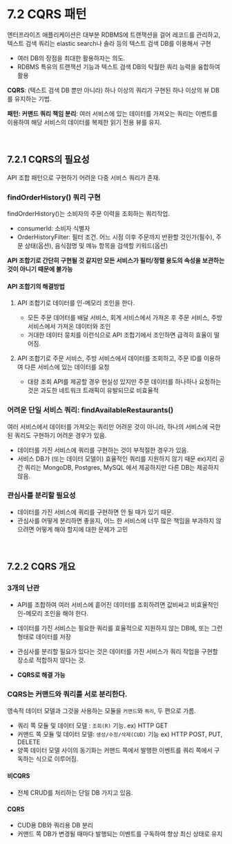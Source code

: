 # 7.2 CQRS 패턴

엔터프라이즈 애플리케이션은 대부분 RDBMS에 트랜잭션을 걸어 레코드를 관리하고, 텍스트 검색 쿼리는 elastic search나 솔라 등의 텍스트 검색 DB를 이용해서 구현

-   여러 DB의 장점을 최대한 활용하자는 의도.
-   RDBMS 특유의 트랜잭션 기능과 텍스트 검색 DB의 탁월한 쿼리 능력을 융합하여 활용

<b>CQRS</b>: (텍스트 검색 DB 뿐만 아니라) 하나 이상의 쿼리가 구현된 하나 이상의 뷰 DB를 유지하는 기법.

<b>패턴: 커맨드 쿼리 책임 분리</b>: 여러 서비스에 있는 데이터를 가져오는 쿼리는 이벤트를 이용하여 해당 서비스의 데이터를 복제한 읽기 전용 뷰를 유지.

<br />

## 7.2.1 CQRS의 필요성

API 조합 패턴으로 구현하기 어려운 다중 서비스 쿼리가 존재.

### findOrderHistory() 쿼리 구현

findOrderHistory()는 소비자의 주문 이력을 조회하는 쿼리작업.

-   consumerId: 소비자 식별자
-   OrderHistoryFilter: 필터 조건. 어느 시점 이후 주문까지 반환할 것인가(필수), 주문 상태(옵션), 음식점명 및 메뉴 항목을 검색할 키워드(옵션)

<b>API 조합기로 간단히 구현될 것 같지만 모든 서비스가 필터/정렬 용도의 속성을 보관하는 것이 아니기 때문에 불가능</b>

#### API 조합기의 해결방법

1. API 조합기로 데이터를 인-메모리 조인을 한다.

    - 모든 주문 데어터를 배달 서비스, 회계 서비스에서 가져온 후 주문 서비스, 주방 서비스에서 가져온 데이터와 조인
    - 거대한 데이터 뭉치를 이런식으로 API 조합기에서 조인하면 급격히 효율이 떨어짐.

2. API 조합기로 주문 서비스, 주방 서비스에서 데이터를 조회하고, 주문 ID를 이용하여 다른 서비스에 있는 데이터를 요청
    - 대랑 조회 API를 제공할 경우 현실성 있지만 주문 데이터를 하나하나 요청하는 것은 과도한 네트워크 트래픽이 유발되므로 비효율적

### 어려운 단일 서비스 쿼리: findAvailableRestaurants()

여러 서비스에서 데이터를 가져오는 쿼리만 어려운 것이 아니라, 하나의 서비스에 국한된 쿼리도 구현하기 어려운 경우가 있음.

-   데이터를 가진 서비스에 쿼리를 구현하는 것이 부적절한 경우가 있음.
-   서비스 DB가 (또는 데이터 모델이) 효율적인 쿼리를 지원하지 않기 때문 ex)지리 공간 쿼리는 MongoDB, Postgres, MySQL 에서 제공하지만 다른 DB는 제공하지 않음.

### 관심사를 분리할 필요성

-   데이터를 가진 서비스에 쿼리를 구현하면 안 될 때가 있기 때문.
-   관심사를 어떻게 분리하면 좋을지, 어느 한 서비스에 너무 많은 책임을 부과하지 않으려면 어떻게 해야 할지에 대한 문제가 고민

<br />

## 7.2.2 CQRS 개요

### 3개의 난관

-   API를 조합하여 여러 서비스에 흩어진 데이터를 조회하려면 값비싸고 비효율적인 인-메모리 조인을 해야 한다.
-   데이터를 가진 서비스는 필요한 쿼리를 효율적으로 지원하지 않는 DB에, 또는 그런 형태로 데이터를 저장
-   관심사를 분리할 필요가 있다는 것은 데이터를 가진 서비스가 쿼리 작업을 구현할 장소로 적합하지 않다는 것.

-   <b> CQRS로 해결 가능</b>

### CQRS는 커맨드와 쿼리를 서로 분리한다.

영속적 데이터 모델과 그것을 사용하는 모듈을 `커맨드`와 `쿼리`, 두 편으로 가름.

-   쿼리 쪽 모듈 및 데이터 모델 : `조회(R)` 기능. ex) HTTP GET
-   커맨드 쪽 모듈 및 데이터 모델: `생성/수정/삭제(CUD)` 기능 ex) HTTP POST, PUT, DELETE
-   양쪽 데이터 모델 사이의 동기화는 커맨드 쪽에서 발행한 이벤트를 쿼리 쪽에서 구독하는 식으로 이루어짐.

#### 비CQRS

-   전체 CRUD를 처리하는 단일 DB 가지고 있음.

#### CQRS

-   CUD용 DB와 쿼리용 DB 분리
-   커맨드 쪽 DB가 변경될 때마다 발행되는 이벤트를 구독하여 항상 최신 상태로 유지
